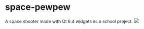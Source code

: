# space-pewpew
A space shooter made with Qt 6.4 widgets as a school project.
![](https://github.com/Nordin-S/space-pewpew/blob/main/space-pewpew%20(1).gif)
